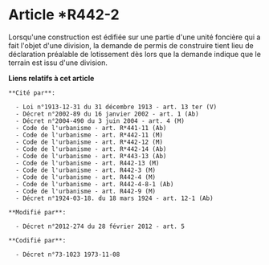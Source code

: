 # Article *R442-2

Lorsqu'une construction est édifiée sur une partie d'une unité foncière qui a fait l'objet d'une division, la demande de
permis de construire tient lieu de déclaration préalable de lotissement dès lors que la demande indique que le terrain est
issu d'une division.

**Liens relatifs à cet article**

	**Cité par**:

	  - Loi n°1913-12-31 du 31 décembre 1913 - art. 13 ter (V)
	  - Décret n°2002-89 du 16 janvier 2002 - art. 1 (Ab)
	  - Décret n°2004-490 du 3 juin 2004 - art. 4 (M)
	  - Code de l'urbanisme - art. R*441-11 (Ab)
	  - Code de l'urbanisme - art. R*442-11 (M)
	  - Code de l'urbanisme - art. R*442-12 (M)
	  - Code de l'urbanisme - art. R*442-14 (Ab)
	  - Code de l'urbanisme - art. R*443-13 (Ab)
	  - Code de l'urbanisme - art. R442-13 (M)
	  - Code de l'urbanisme - art. R442-3 (M)
	  - Code de l'urbanisme - art. R442-4 (M)
	  - Code de l'urbanisme - art. R442-4-8-1 (Ab)
	  - Code de l'urbanisme - art. R442-9 (M)
	  - Décret n°1924-03-18. du 18 mars 1924 - art. 12-1 (Ab)

	**Modifié par**:

	  - Décret n°2012-274 du 28 février 2012 - art. 5

	**Codifié par**:

	  - Décret n°73-1023 1973-11-08
